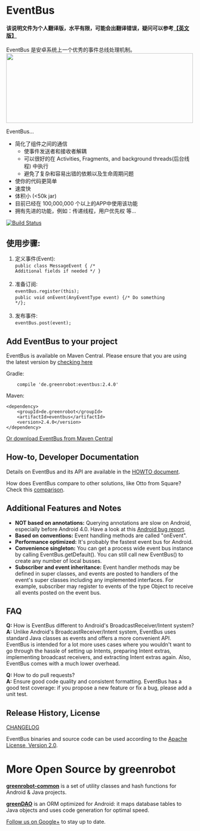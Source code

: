 EventBus
========
#### 该说明文件为个人翻译版，水平有限，可能会出翻译错误，疑问可以参考[【英文版】](https://github.com/GcsSloop/EventBus/blob/master/README%20-%20EN.md)

EventBus 是安卓系统上一个优秀的事件总线处理机制。
<img src="EventBus-Publish-Subscribe.png" width="500" height="187"/>

EventBus...

 * 简化了组件之间的通信
    * 使事件发送者和接收者解耦
    * 可以很好的在 Activities, Fragments, and background threads(后台线程) 中执行
    * 避免了复杂和容易出错的依赖以及生命周期问题
 * 使你的代码更简单
 * 速度快
 * 体积小 (<50k jar)
 * 目前已经在 100,000,000 个以上的APP中使用该功能
 * 拥有先进的功能，例如：传递线程，用户优先权 等...


 [![Build Status](https://travis-ci.org/greenrobot/EventBus.svg?branch=master)](https://travis-ci.org/greenrobot/EventBus)


使用步骤:
-------------------
1. 定义事件(Event):<br/>
<code>public class MessageEvent { /* Additional fields if needed */ }</code><br/><br/>
2. 准备订阅:<br/>
<code>eventBus.register(this);</code><br/>
<code>public void onEvent(AnyEventType event) {/* Do something */};</code><br/><br/>
3. 发布事件:<br/>
<code>eventBus.post(event);</code>


Add EventBus to your project
----------------------------
EventBus is available on Maven Central. Please ensure that you are using the latest version by [checking here](http://search.maven.org/#search%7Cga%7C1%7Cg%3A%22de.greenrobot%22%20AND%20a%3A%22eventbus%22)

Gradle:
```
    compile 'de.greenrobot:eventbus:2.4.0'
```

Maven:
```
<dependency>
    <groupId>de.greenrobot</groupId>
    <artifactId>eventbus</artifactId>
    <version>2.4.0</version>
</dependency>
```

[Or download EventBus from Maven Central](http://search.maven.org/#search%7Cga%7C1%7Cg%3A%22de.greenrobot%22%20AND%20a%3A%22eventbus%22)

How-to, Developer Documentation
-------------------------------
Details on EventBus and its API are available in the [HOWTO document](HOWTO.md).

How does EventBus compare to other solutions, like Otto from Square? Check this [comparison](COMPARISON.md).

Additional Features and Notes
-----------------------------

* **NOT based on annotations:** Querying annotations are slow on Android, especially before Android 4.0. Have a look at this [Android bug report](http://code.google.com/p/android/issues/detail?id=7811).
* **Based on conventions:** Event handling methods are called "onEvent".
* **Performance optimized:** It's probably the fastest event bus for Android.
* **Convenience singleton:** You can get a process wide event bus instance by calling EventBus.getDefault(). You can still call new EventBus() to create any number of local busses.
* **Subscriber and event inheritance:** Event handler methods may be defined in super classes, and events are posted to handlers of the event's super classes including any implemented interfaces. For example, subscriber may register to events of the type Object to receive all events posted on the event bus.

FAQ
---
**Q:** How is EventBus different to Android's BroadcastReceiver/Intent system?<br/>
**A:** Unlike Android's BroadcastReceiver/Intent system, EventBus uses standard Java classes as events and offers a more convenient API. EventBus is intended for a lot more uses cases where you wouldn't want to go through the hassle of setting up Intents, preparing Intent extras, implementing broadcast receivers, and extracting Intent extras again. Also, EventBus comes with a much lower overhead.

 **Q:** How to do pull requests?<br/>
 **A:** Ensure good code quality and consistent formatting. EventBus has a good test coverage: if you propose a new feature or fix a bug, please add a unit test.

Release History, License
------------------------
[CHANGELOG](CHANGELOG.md)

EventBus binaries and source code can be used according to the [Apache License, Version 2.0](LICENSE).

More Open Source by greenrobot
==============================
[__greenrobot-common__](https://github.com/greenrobot/greenrobot-common) is a set of utility classes and hash functions for Android & Java projects.

[__greenDAO__](https://github.com/greenrobot/greenDAO) is an ORM optimized for Android: it maps database tables to Java objects and uses code generation for optimal speed.

[Follow us on Google+](https://plus.google.com/b/114381455741141514652/+GreenrobotDe/posts) to stay up to date.
